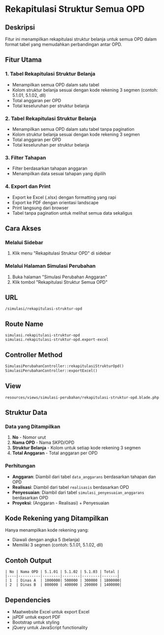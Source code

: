 # Rekapitulasi Struktur Semua OPD

## Deskripsi
Fitur ini menampilkan rekapitulasi struktur belanja untuk semua OPD dalam format tabel yang memudahkan perbandingan antar OPD.

## Fitur Utama

### 1. Tabel Rekapitulasi Struktur Belanja
- Menampilkan semua OPD dalam satu tabel
- Kolom struktur belanja sesuai dengan kode rekening 3 segmen (contoh: 5.1.01, 5.1.02, dll)
- Total anggaran per OPD
- Total keseluruhan per struktur belanja

### 2. Tabel Rekapitulasi Struktur Belanja
- Menampilkan semua OPD dalam satu tabel tanpa pagination
- Kolom struktur belanja sesuai dengan kode rekening 3 segmen
- Total anggaran per OPD
- Total keseluruhan per struktur belanja

### 3. Filter Tahapan
- Filter berdasarkan tahapan anggaran
- Menampilkan data sesuai tahapan yang dipilih

### 4. Export dan Print
- Export ke Excel (.xlsx) dengan formatting yang rapi
- Export ke PDF dengan orientasi landscape
- Print langsung dari browser
- Tabel tanpa pagination untuk melihat semua data sekaligus

## Cara Akses

### Melalui Sidebar
1. Klik menu "Rekapitulasi Struktur OPD" di sidebar

### Melalui Halaman Simulasi Perubahan
1. Buka halaman "Simulasi Perubahan Anggaran"
2. Klik tombol "Rekapitulasi Struktur Semua OPD"

## URL
```
/simulasi/rekapitulasi-struktur-opd
```

## Route Name
```
simulasi.rekapitulasi-struktur-opd
simulasi.rekapitulasi-struktur-opd.export-excel
```

## Controller Method
```php
SimulasiPerubahanController::rekapitulasiStrukturOpd()
SimulasiPerubahanController::exportExcel()
```

## View
```
resources/views/simulasi-perubahan/rekapitulasi-struktur-opd.blade.php
```

## Struktur Data

### Data yang Ditampilkan
1. **No** - Nomor urut
2. **Nama OPD** - Nama SKPD/OPD
3. **Struktur Belanja** - Kolom untuk setiap kode rekening 3 segmen
4. **Total Anggaran** - Total anggaran per OPD

### Perhitungan
- **Anggaran**: Diambil dari tabel `data_anggarans` berdasarkan tahapan dan OPD
- **Realisasi**: Diambil dari tabel `realisasis` berdasarkan OPD
- **Penyesuaian**: Diambil dari tabel `simulasi_penyesuaian_anggarans` berdasarkan OPD
- **Proyeksi**: (Anggaran - Realisasi) + Penyesuaian

## Kode Rekening yang Ditampilkan
Hanya menampilkan kode rekening yang:
- Diawali dengan angka 5 (belanja)
- Memiliki 3 segmen (contoh: 5.1.01, 5.1.02, dll)

## Contoh Output
```
| No | Nama OPD | 5.1.01 | 5.1.02 | 5.1.03 | Total |
|----|----------|--------|--------|--------|-------|
| 1  | Dinas A  | 1000000| 500000 | 300000 | 1800000|
| 2  | Dinas B  | 800000 | 400000 | 200000 | 1400000|
```

## Dependencies
- Maatwebsite Excel untuk export Excel
- jsPDF untuk export PDF
- Bootstrap untuk styling
- jQuery untuk JavaScript functionality
